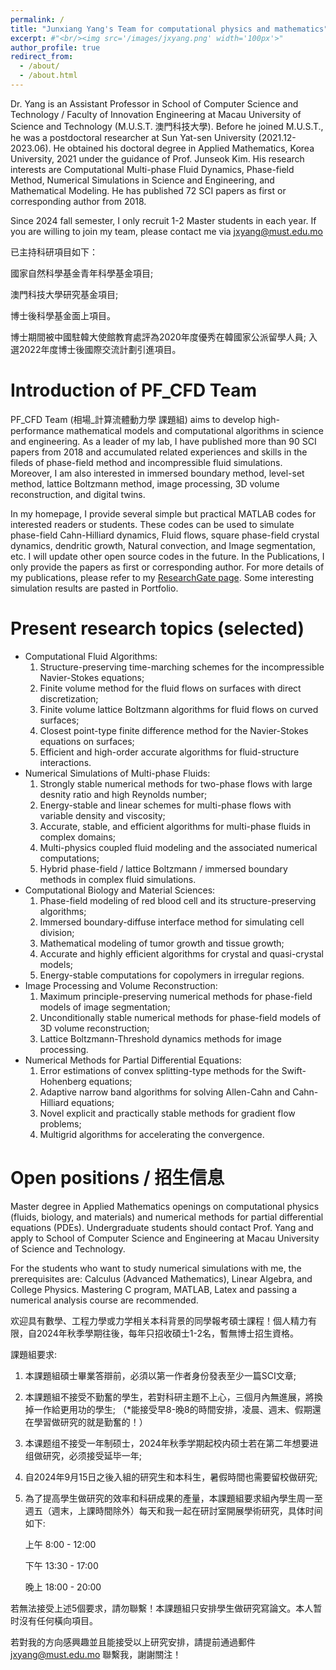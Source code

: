 ```yaml
---
permalink: /
title: "Junxiang Yang's Team for computational physics and mathematics"
excerpt: #"<br/><img src='/images/jxyang.png' width='100px'>"
author_profile: true
redirect_from: 
  - /about/
  - /about.html
---
```


Dr. Yang is an Assistant Professor in School of Computer Science and Technology / Faculty of Innovation Engineering at Macau University of Science and Technology (M.U.S.T. 澳門科技大學). Before he joined M.U.S.T., he was a postdoctoral researcher at Sun Yat-sen University (2021.12-2023.06). He obtained his doctoral degree in Applied Mathematics, Korea University, 2021 under the guidance of Prof. Junseok Kim. His research interests are Computational Multi-phase Fluid Dynamics, Phase-field Method, Numerical Simulations in Science and Engineering, and Mathematical Modeling. He has published 72 SCI papers as first or corresponding author from 2018.  

Since 2024 fall semester, I only recruit 1-2 Master students in each year. If you are willing to join my team, please contact me via jxyang@must.edu.mo


已主持科研項目如下：

國家自然科學基金青年科學基金項目;

澳門科技大學研究基金項目;

博士後科學基金面上項目。

博士期間被中國駐韓大使館教育處評為2020年度優秀在韓國家公派留學人員; 入選2022年度博士後國際交流計劃引進項目。

Introduction of PF_CFD Team
======
PF_CFD Team (相場_計算流體動力學 課題組) aims to develop high-performance mathematical models and computational algorithms in science and engineering. As a leader of my lab, I have published more than 90 SCI papers from 2018 and accumulated related experiences and skills in the fileds of phase-field method and incompressible fluid simulations. Moreover, I am also interested in immersed boundary method, level-set method, lattice Boltzmann method, image processing, 3D volume reconstruction, and digital twins. 

In my homepage, I provide several simple but practical MATLAB codes for interested readers or students. These codes can be used to simulate phase-field Cahn-Hilliard dynamics, Fluid flows, square phase-field crystal dynamics, dendritic growth, Natural convection, and Image segmentation, etc. I will update other open source codes in the future. In the Publications, I only provide the papers as first or corresponding author. For more details of my publications, please refer to my [ResearchGate page](https://www.researchgate.net/profile/Junxiang-Yang-2). Some interesting simulation results are pasted in Portfolio. 

Present research topics (selected)
======
* Computational Fluid Algorithms:
  1. Structure-preserving time-marching schemes for the incompressible Navier-Stokes equations;
  2. Finite volume method for the fluid flows on surfaces with direct discretization;
  3. Finite volume lattice Boltzmann algorithms for fluid flows on curved surfaces;
  4. Closest point-type finite difference method for the Navier-Stokes equations on surfaces;
  5. Efficient and high-order accurate algorithms for fluid-structure interactions.
* Numerical Simulations of Multi-phase Fluids:
  1. Strongly stable numerical methods for two-phase flows with large desnity ratio and high Reynolds number;
  2. Energy-stable and linear schemes for multi-phase flows with variable density and viscosity;
  3. Accurate, stable, and efficient algorithms for multi-phase fluids in complex domains;
  4. Multi-physics coupled fluid modeling and the associated numerical computations;
  5. Hybrid phase-field / lattice Boltzmann / immersed boundary methods in complex fluid simulations.
* Computational Biology and Material Sciences:
  1. Phase-field modeling of red blood cell and its structure-preserving algorithms;
  2. Immersed boundary-diffuse interface method for simulating cell division;
  3. Mathematical modeling of tumor growth and tissue growth;
  4. Accurate and highly efficient algorithms for crystal and quasi-crystal models;
  5. Energy-stable computations for copolymers in irregular regions.
* Image Processing and Volume Reconstruction:
  1. Maximum principle-preserving numerical methods for phase-field models of image segmentation;
  2. Unconditionally stable numerical methods for phase-field models of 3D volume reconstruction;
  3. Lattice Boltzmann-Threshold dynamics methods for image processing.
* Numerical Methods for Partial Differential Equations:
  1. Error estimations of convex splitting-type methods for the Swift-Hohenberg equations;
  2. Adaptive narrow band algorithms for solving Allen-Cahn and Cahn-Hilliard equations;
  3. Novel explicit and practically stable methods for gradient flow problems;
  4. Multigrid algorithms for accelerating the convergence.

Open positions / 招生信息
======
Master degree in Applied Mathematics openings on computational physics (fluids, biology, and materials) and numerical methods for partial differential equations (PDEs). Undergraduate students should contact Prof. Yang and apply to School of Computer Science and Engineering at Macau University of Science and Technology. 

For the students who want to study numerical simulations with me, the prerequisites are: Calculus (Advanced Mathematics), Linear Algebra, and College Physics. Mastering C program, MATLAB,  Latex  and passing a numerical analysis course are recommended. 

欢迎具有數學、工程力學或力学相关本科背景的同學報考碩士課程！個人精力有限，自2024年秋季學期往後，每年只招收碩士1-2名，暫無博士招生資格。

課題組要求:

1. 本課題組碩士畢業答辯前，必須以第一作者身份發表至少一篇SCI文章;

2. 本課題組不接受不勤奮的學生，若對科研主題不上心，三個月內無進展，將換掉一作給更用功的學生;  （*能接受早8-晚8的時間安排，凌晨、週末、假期還在學習做研究的就是勤奮的！）

3. 本课题组不接受一年制硕士，2024年秋季学期起校内硕士若在第二年想要进组做研究，必须接受延毕一年;

4. 自2024年9月15日之後入組的研究生和本科生，暑假時間也需要留校做研究;

5. 為了提高學生做研究的效率和科研成果的產量，本課題組要求組內學生周一至週五（週末，上課時間除外）每天和我一起在研討室開展學術研究，具体时间如下:

   上午 8:00 - 12:00

   下午 13:30 - 17:00

   晚上 18:00 - 20:00

若無法接受上述5個要求，請勿聯繫！本課題組只安排學生做研究寫論文。本人暂时沒有任何橫向項目。

若對我的方向感興趣並且能接受以上研究安排，請提前通過郵件 jxyang@must.edu.mo 聯繫我，謝謝關注！


